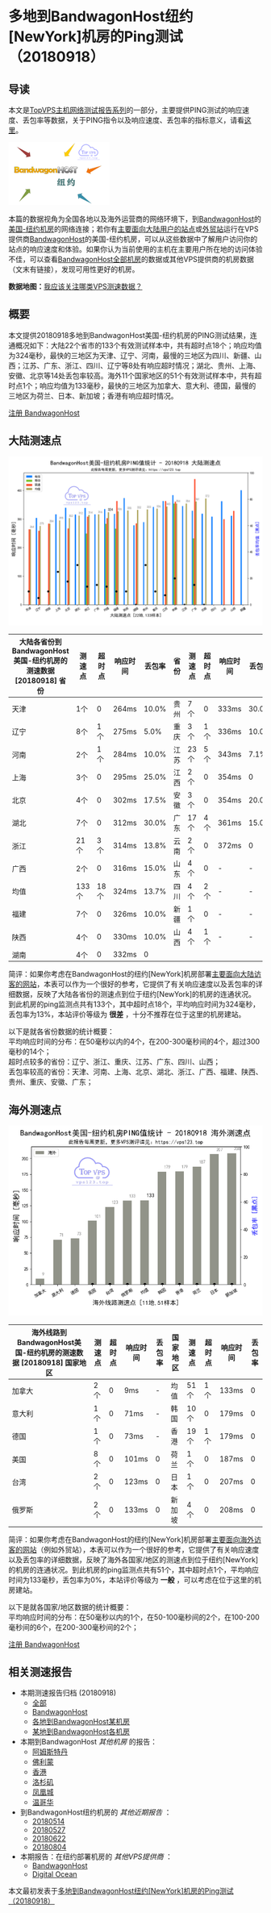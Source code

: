 #  多地到BandwagonHost纽约[NewYork]机房的Ping测试（20180918） 

## 导读

本文是[TopVPS主机网络测试报告系列](https://vps123.top/pingtest)的一部分，主要提供PING测试的响应速度、丢包率等数据，关于PING指令以及响应速度、丢包率的指标意义，请看[这里](https://vps123.top/what-is-ping.html)。

![多地到BandwagonHost纽约\[NewYork\]机房的Ping测试（20180918）](/images/thumbnails/to_bwg_NewYork.png)

本篇的数据视角为全国各地以及海外运营商的网络环境下，到[BandwagonHost](https://vps123.top/go/bwg)的[美国-纽约机房](https://vps123.top/bandwagon-facilities.html#newyork)的网络连接；若你有[主要面向大陆用户的站点](https://vps123.top/website-for-mainland-users.html)或[外贸站](https://vps123.top/website-for-internation-trade.html)运行在VPS提供商[BandwagonHost](https://vps123.top/go/bwg)的美国-纽约机房，可以从这些数据中了解用户访问你的站点的响应速度和体验。如果你认为当前使用的主机在主要用户所在地的访问体验不佳，可以查看[BandwagonHost全部机房](/bandwagon/isp/china/20180918-bandwagon-isp-china.md)的数据或其他VPS提供商的机房数据（文末有链接），发现可用性更好的机房。

**数据地图：**[我应该关注哪类VPS测速数据？](https://vps123.top/find-pingtest-data-you-need.html)

## 概要

本文提供20180918多地到BandwagonHost美国-纽约机房的PING测试结果，连通概况如下：大陆22个省市的133个有效测试样本中，共有超时点18个；响应均值为324毫秒，最快的三地区为天津、辽宁、河南，最慢的三地区为四川、新疆、山西；江苏、广东、浙江、四川、辽宁等8处有响应超时情况；湖北、贵州、上海、安徽、北京等14处丢包率较高。海外11个国家地区的51个有效测试样本中，共有超时点1个；响应均值为133毫秒，最快的三地区为加拿大、意大利、德国，最慢的三地区为荷兰、日本、新加坡；香港有响应超时情况。

[注册 BandwagonHost](https://vps123.top/go/bwg/_btn1)

## 大陆测速点

![大陆各省份到VPS提供商BandwagonHost位于纽约\[NewYork\]的机房的ping测试数据统计图，包含响应值的柱状图以及丢包率的散点图，数据日期为20180918](/images/pingtests/bwg_20180918/plot_idc_bwg_usa-newyork_20180918_mainland.png)

大陆各省份到BandwagonHost美国-纽约机房的测速数据 [20180918] 省份 | 测速点 | 超时点 | 响应时间 | 丢包率 | 省份 | 测速点 | 超时点 | 响应时间 | 丢包率  
---|---|---|---|---|---|---|---|---|---  
天津 | 1个 | 0 | 264ms | 10.0% | 贵州 | 7个 | 0 | 333ms | 30.0%  
辽宁 | 8个 | 1个 | 275ms | 5.0% | 重庆 | 3个 | 1个 | 336ms | 10.0%  
河南 | 2个 | 1个 | 284ms | 10.0% | 江苏 | 23个 | 5个 | 343ms | 7.1%  
上海 | 3个 | 0 | 295ms | 25.0% | 江西 | 2个 | 0 | 354ms | 0  
北京 | 4个 | 0 | 302ms | 17.5% | 安徽 | 3个 | 0 | 354ms | 20.0%  
湖北 | 7个 | 0 | 312ms | 30.0% | 广东 | 17个 | 4个 | 361ms | 15.0%  
浙江 | 21个 | 3个 | 314ms | 13.8% | 云南 | 2个 | 0 | 372ms | 0  
广西 | 2个 | 0 | 316ms | 15.0% | 山东 | 4个 | 0 | - | -  
均值 | 133个 | 18个 | 324ms | 13.7% | 四川 | 4个 | 2个 | - | -  
福建 | 7个 | 0 | 326ms | 10.0% | 新疆 | 1个 | 0 | - | -  
陕西 | 4个 | 0 | 330ms | 10.0% | 山西 | 4个 | 1个 | - | -  
湖南 | 4个 | 0 | 332ms | 0 |  |  |  |  |   
  
简评：如果你考虑在BandwagonHost的纽约[NewYork]机房部署[主要面向大陆访客的网站](website-for-mainland-users.html)，本表可以作为一个很好的参考，它提供了有关响应速度以及丢包率的详细数据，反映了大陆各省份的测速点到位于纽约[NewYork]的机房的连通状况。到此机房的ping监测点共有133个，其中超时点18个，平均响应时间为324毫秒，丢包率为13%，本站评价等级为 **很差** ，十分不推荐在位于这里的机房建站。

以下是就各省份数据的统计概要：  
平均响应时间的分布：在50毫秒以内的4个，在200-300毫秒间的4个，超过300毫秒的14个；  
超时点较多的省份：辽宁、浙江、重庆、江苏、广东、四川、山西；  
丢包率较高的省份：天津、河南、上海、北京、湖北、浙江、广西、福建、陕西、贵州、重庆、安徽、广东；

## 海外测速点

![海外各国家地区到VPS提供商BandwagonHost位于纽约\[NewYork\]的机房的ping测试数据统计图，包含响应值的柱状图以及丢包率的散点图，数据日期为20180918](/images/pingtests/bwg_20180918/plot_idc_bwg_usa-newyork_20180918_overseas.png)

海外线路到BandwagonHost美国-纽约机房的测速数据 [20180918] 国家地区 | 测速点 | 超时点 | 响应时间 | 丢包率 | 国家地区 | 测速点 | 超时点 | 响应时间 | 丢包率  
---|---|---|---|---|---|---|---|---|---  
加拿大 | 2个 | 0 | 9ms | - | 均值 | 51个 | 1个 | 133ms | 0  
意大利 | 1个 | 0 | 71ms | - | 韩国 | 10个 | 0 | 179ms | 0  
德国 | 1个 | 0 | 73ms | - | 香港 | 19个 | 1个 | 179ms | 0  
美国 | 8个 | 0 | 101ms | 0 | 荷兰 | 1个 | 0 | 187ms | 0  
台湾 | 2个 | 0 | 123ms | 0 | 日本 | 1个 | 0 | 207ms | 0  
俄罗斯 | 2个 | 0 | 133ms | 0 | 新加坡 | 4个 | 0 | 208ms | 0  
  
简评：如果你考虑在BandwagonHost的纽约[NewYork]机房部署[主要面向海外访客的网站](https://vps123.top/website-for-internation-trade.html)（例如外贸站），本表可以作为一个很好的参考，它提供了有关响应速度以及丢包率的详细数据，反映了海外各国家/地区的测速点到位于纽约[NewYork]的机房的连通状况。到此机房的ping监测点共有51个，其中超时点1个，平均响应时间为133毫秒，丢包率为0%，本站评价等级为 **一般** ，可以考虑在位于这里的机房建站。

以下是就各国家/地区数据的统计概要：  
平均响应时间的分布：在50毫秒以内的1个，在50-100毫秒间的2个，在100-200毫秒间的6个，在200-300毫秒间的2个；

[注册 BandwagonHost](https://vps123.top/go/bwg/_btn2)

## 相关测速报告

  * 本期测速报告归档 (20180918) 
    * [全部](https://vps123.top/pingtests/20180918 "本期各VPS提供商全部测速报告")
    * [BandwagonHost](https://vps123.top/pingtests/idc-bandwagon/20180918 "本期BandwagonHost的全部测速报告")
    * [各地到BandwagonHost某机房](https://vps123.top/pingtests/idc-bandwagon/isp-global/20180918 "以BandwagonHost某机房为关注对象的视角，横向比较大陆各省份、海外各国家地区")
    * [某地到BandwagonHost各机房](https://vps123.top/pingtests/idc-bandwagon/facility-all/20180918 "以大陆某省份为关注对象的视角，横向比较BandwagonHost各机房")
  * 本期到BandwagonHost _其他机房_ 的报告： 
    * [阿姆斯特丹](/bandwagon/idc/amsterdam/20180918-bandwagon-idc-amsterdam.md "多地到BandwagonHost阿姆斯特丹机房的Ping测试 20180918")
    * [佛利蒙](/bandwagon/idc/fremont/20180918-bandwagon-idc-fremont.md "多地到BandwagonHost佛利蒙机房的Ping测试 20180918")
    * [香港](/bandwagon/idc/hongkong/20180918-bandwagon-idc-hongkong.md "多地到BandwagonHost香港机房的Ping测试 20180918")
    * [洛杉矶](/bandwagon/idc/losangeles/20180918-bandwagon-idc-losangeles.md "多地到BandwagonHost洛杉矶机房的Ping测试 20180918")
    * [凤凰城](/bandwagon/idc/phoenix/20180918-bandwagon-idc-phoenix.md "多地到BandwagonHost凤凰城机房的Ping测试 20180918")
    * [温哥华](/bandwagon/idc/vancouver/20180918-bandwagon-idc-vancouver.md "多地到BandwagonHost温哥华机房的Ping测试 20180918")
  * 到BandwagonHost纽约机房的 _其他近期报告_ ： 
    * [20180514](/bandwagon/idc/newyork/20180514-bandwagon-idc-newyork.md "多地到BandwagonHost纽约机房的Ping测试 20180514")
    * [20180527](/bandwagon/idc/newyork/20180527-bandwagon-idc-newyork.md "多地到BandwagonHost纽约机房的Ping测试 20180527")
    * [20180622](/bandwagon/idc/newyork/20180622-bandwagon-idc-newyork.md "多地到BandwagonHost纽约机房的Ping测试 20180622")
    * [20180804](/bandwagon/idc/newyork/20180804-bandwagon-idc-newyork.md "多地到BandwagonHost纽约机房的Ping测试 20180804")
  * 本期报告：在纽约部署机房的 _其他VPS提供商_ ： 
    * [BandwagonHost](/bandwagon/idc/newyork/20180918-bwg-idc-newyork.md "多地到BandwagonHost纽约机房的Ping测试 20180918")
    * [Digital Ocean](do/idc/newyork/20180918-do-idc-newyork.md "多地到Digital Ocean纽约机房的Ping测试 20180918")



本文最初发表于[多地到BandwagonHost纽约[NewYork]机房的Ping测试（20180918）](https://vps123.top/pingtest/20180918-bandwagon-idc-newyork.html)
